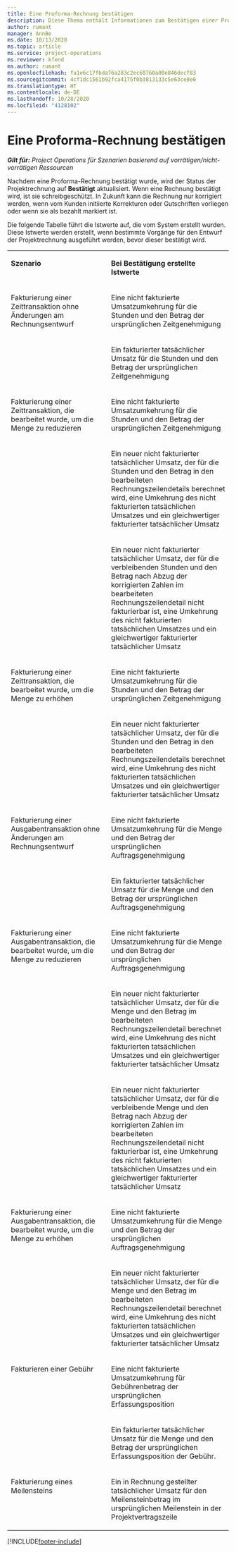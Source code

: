 ```yaml
---
title: Eine Proforma-Rechnung bestätigen
description: Diese Thema enthält Informationen zum Bestätigen einer Proforma-Rechnung.
author: rumant
manager: AnnBe
ms.date: 10/13/2020
ms.topic: article
ms.service: project-operations
ms.reviewer: kfend
ms.author: rumant
ms.openlocfilehash: fa1e6c17fbda76a283c2ec68760a00e846decf83
ms.sourcegitcommit: 4cf1dc1561b92fca4175f0b3813133c5e63ce8e6
ms.translationtype: HT
ms.contentlocale: de-DE
ms.lasthandoff: 10/28/2020
ms.locfileid: "4128102"
---
```

# <a name="confirm-a-proforma-invoice"></a>Eine Proforma-Rechnung bestätigen

_**Gilt für:** Project Operations für Szenarien basierend auf vorrätigen/nicht-vorrätigen Ressourcen_

Nachdem eine Proforma-Rechnung bestätigt wurde, wird der Status der Projektrechnung auf **Bestätigt** aktualisiert. Wenn eine Rechnung bestätigt wird, ist sie schreibgeschützt. In Zukunft kann die Rechnung nur korrigiert werden, wenn vom Kunden initiierte Korrekturen oder Gutschriften vorliegen oder wenn sie als bezahlt markiert ist.

Die folgende Tabelle führt die Istwerte auf, die vom System erstellt wurden. Diese Istwerte werden erstellt, wenn bestimmte Vorgänge für den Entwurf der Projektrechnung ausgeführt werden, bevor dieser bestätigt wird.

<table border="0" cellspacing="0" cellpadding="0">
    <tbody>
        <tr>
            <td width="416" valign="top">
                <p>
                    <strong>Szenario</strong>
                </p>
            </td>
            <td width="608" valign="top">
                <p>
                    <strong>Bei Bestätigung erstellte Istwerte</strong>
                </p>
            </td>
        </tr>
        <tr>
            <td width="216" rowspan="2" valign="top">
                <p>
Fakturierung einer Zeittransaktion ohne Änderungen am Rechnungsentwurf
                </p>
            </td>
            <td width="408" valign="top">
                <p>
Eine nicht fakturierte Umsatzumkehrung für die Stunden und den Betrag der ursprünglichen Zeitgenehmigung
                </p>
            </td>
        </tr>
        <tr>
            <td width="408" valign="top">
                <p>
Ein fakturierter tatsächlicher Umsatz für die Stunden und den Betrag der ursprünglichen Zeitgenehmigung
                </p>
            </td>
        </tr>
        <tr>
            <td width="216" rowspan="3" valign="top">
                <p>
Fakturierung einer Zeittransaktion, die bearbeitet wurde, um die Menge zu reduzieren
                </p>
            </td>
            <td width="408" valign="top">
                <p>
Eine nicht fakturierte Umsatzumkehrung für die Stunden und den Betrag der ursprünglichen Zeitgenehmigung
                </p>
            </td>
        </tr>
        <tr>
            <td width="408" valign="top">
                <p>
Ein neuer nicht fakturierter tatsächlicher Umsatz, der für die Stunden und den Betrag in den bearbeiteten Rechnungszeilendetails berechnet wird, eine Umkehrung des nicht fakturierten tatsächlichen Umsatzes und ein gleichwertiger fakturierter tatsächlicher Umsatz
                </p>
            </td>
        </tr>
        <tr>
            <td width="408" valign="top">
                <p>
Ein neuer nicht fakturierter tatsächlicher Umsatz, der für die verbleibenden Stunden und den Betrag nach Abzug der korrigierten Zahlen im bearbeiteten Rechnungszeilendetail nicht fakturierbar ist, eine Umkehrung des nicht fakturierten tatsächlichen Umsatzes und ein gleichwertiger fakturierter tatsächlicher Umsatz
                </p>
            </td>
        </tr>
        <tr>
            <td width="216" rowspan="2" valign="top">
                <p>
Fakturierung einer Zeittransaktion, die bearbeitet wurde, um die Menge zu erhöhen
                </p>
            </td>
            <td width="408" valign="top">
                <p>
Eine nicht fakturierte Umsatzumkehrung für die Stunden und den Betrag der ursprünglichen Zeitgenehmigung
                </p>
            </td>
        </tr>
        <tr>
            <td width="408" valign="top">
                <p>
Ein neuer nicht fakturierter tatsächlicher Umsatz, der für die Stunden und den Betrag in den bearbeiteten Rechnungszeilendetails berechnet wird, eine Umkehrung des nicht fakturierten tatsächlichen Umsatzes und ein gleichwertiger fakturierter tatsächlicher Umsatz
                </p>
            </td>
        </tr>
        <tr>
            <td width="216" rowspan="2" valign="top">
                <p>
Fakturierung einer Ausgabentransaktion ohne Änderungen am Rechnungsentwurf
                </p>
            </td>
            <td width="408" valign="top">
                <p>
Eine nicht fakturierte Umsatzumkehrung für die Menge und den Betrag der ursprünglichen Auftragsgenehmigung
                </p>
            </td>
        </tr>
        <tr>
            <td width="408" valign="top">
                <p>
Ein fakturierter tatsächlicher Umsatz für die Menge und den Betrag der ursprünglichen Auftragsgenehmigung
                </p>
            </td>
        </tr>
        <tr>
            <td width="216" rowspan="3" valign="top">
                <p>
Fakturierung einer Ausgabentransaktion, die bearbeitet wurde, um die Menge zu reduzieren
                </p>
            </td>
            <td width="408" valign="top">
                <p>
Eine nicht fakturierte Umsatzumkehrung für die Menge und den Betrag der ursprünglichen Auftragsgenehmigung
                </p>
            </td>
        </tr>
        <tr>
            <td width="408" valign="top">
                <p>
Ein neuer nicht fakturierter tatsächlicher Umsatz, der für die Menge und den Betrag im bearbeiteten Rechnungszeilendetail berechnet wird, eine Umkehrung des nicht fakturierten tatsächlichen Umsatzes und ein gleichwertiger fakturierter tatsächlicher Umsatz 
                </p>
            </td>
        </tr>
        <tr>
            <td width="408" valign="top">
                <p>
Ein neuer nicht fakturierter tatsächlicher Umsatz, der für die verbleibende Menge und den Betrag nach Abzug der korrigierten Zahlen im bearbeiteten Rechnungszeilendetail nicht fakturierbar ist, eine Umkehrung des nicht fakturierten tatsächlichen Umsatzes und ein gleichwertiger fakturierter tatsächlicher Umsatz
                </p>
            </td>
        </tr>
        <tr>
            <td width="216" rowspan="2" valign="top">
                <p>
Fakturierung einer Ausgabentransaktion, die bearbeitet wurde, um die Menge zu erhöhen
                </p>
            </td>
            <td width="408" valign="top">
                <p>
Eine nicht fakturierte Umsatzumkehrung für die Menge und den Betrag der ursprünglichen Auftragsgenehmigung
                </p>
            </td>
        </tr>
        <tr>
            <td width="408" valign="top">
                <p>
Ein neuer nicht fakturierter tatsächlicher Umsatz, der für die Menge und den Betrag im bearbeiteten Rechnungszeilendetail berechnet wird, eine Umkehrung des nicht fakturierten tatsächlichen Umsatzes und ein gleichwertiger fakturierter tatsächlicher Umsatz
                </p>
            </td>
        </tr>
        <tr>
            <td width="216" rowspan="2" valign="top">
                <p>
Fakturieren einer Gebühr
                </p>
            </td>
            <td width="408" valign="top">
                <p>
Eine nicht fakturierte Umsatzumkehrung für Gebührenbetrag der ursprünglichen Erfassungsposition
                </p>
            </td>
        </tr>
        <tr>
            <td width="408" valign="top">
                <p>
Ein fakturierter tatsächlicher Umsatz für die Menge und den Betrag der ursprünglichen Erfassungsposition der Gebühr.
                </p>
            </td>
        </tr>
        <tr>
            <td width="216" valign="top">
                <p>
Fakturierung eines Meilensteins
                </p>
            </td>
            <td width="408" valign="top">
                <p>
Ein in Rechnung gestellter tatsächlicher Umsatz für den Meilensteinbetrag im ursprünglichen Meilenstein in der Projektvertragszeile
                </p>
            </td>
        </tr>
    </tbody>
</table>


[!INCLUDE[footer-include](../includes/footer-banner.md)]